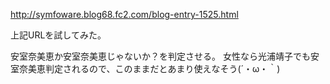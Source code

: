 http://symfoware.blog68.fc2.com/blog-entry-1525.html

上記URLを試してみた。

安室奈美恵か安室奈美恵じゃないか？を判定させる。
女性なら光浦靖子でも安室奈美恵判定されるので、このままだとあまり使えなそう(´・ω・｀)

